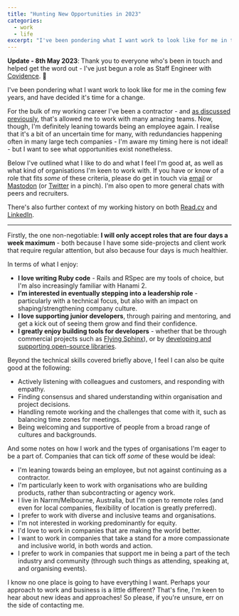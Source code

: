 ```yaml
---
title: "Hunting New Opportunities in 2023"
categories:
  - work
  - life
excerpt: "I've been pondering what I want work to look like for me in the coming few years, and have decided it's time for a change. After primarily being a contractor for the past 15 years, I'm leaning towards being an employee again."
---
```


**Update - 8th May 2023**: Thank you to everyone who's been in touch and helped get the word out - I've just begun a role as Staff Engineer with [Covidence](https://covidence.org). 🎉

I've been pondering what I want work to look like for me in the coming few years, and have decided it's time for a change.

For the bulk of my working career I've been a contractor - and [as discussed previously](/2019/04/26/hunting-new-opportunities.html), that's allowed me to work with many amazing teams. Now, though, I'm definitely leaning towards being an employee again. I realise that it's a bit of an uncertain time for many, with redundancies happening often in many large tech companies - I'm aware my timing here is not ideal! - but I want to see what opportunities exist nonetheless.

Below I've outlined what I like to do and what I feel I'm good at, as well as what kind of organisations I'm keen to work with. If you have or know of a role that fits _some_ of these criteria, please do get in touch via [email](mailto:pat@freelancing-gods.com) or [Mastodon](https://hachyderm.io/@pat) (or [Twitter](https://twitter.com/pat) in a pinch). I'm also open to more general chats with peers and recruiters.

There's also further context of my working history on both [Read.cv](https://read.cv/patallan) and [LinkedIn](https://www.linkedin.com/in/patallan/).

---

Firstly, the one non-negotiable: **I will only accept roles that are four days a week maximum** - both because I have some side-projects and client work that require regular attention, but also because four days is much healthier.

In terms of what I enjoy:

* **I love writing Ruby code** - Rails and RSpec are my tools of choice, but I'm also increasingly familiar with Hanami 2.
* **I’m interested in eventually stepping into a leadership role** - particularly with a technical focus, but also with an impact on shaping/strengthening company culture.
* **I love supporting junior developers**, through pairing and mentoring, and get a kick out of seeing them grow and find their confidence.
* **I greatly enjoy building tools for developers** - whether that be through commercial projects such as [Flying Sphinx](https://info.flying-sphinx.com)), or by [developing and supporting open-source libraries](https://github.com/pat).

Beyond the technical skills covered briefly above, I feel I can also be quite good at the following:

* Actively listening with colleagues and customers, and responding with empathy.
* Finding consensus and shared understanding within organisation and project decisions.
* Handling remote working and the challenges that come with it, such as balancing time zones for meetings.
* Being welcoming and supportive of people from a broad range of cultures and backgrounds.

And some notes on how I work and the types of organisations I'm eager to be a part of. Companies that can tick off _some_ of these would be ideal:

* I'm leaning towards being an employee, but not against continuing as a contractor.
* I'm particularly keen to work with organisations who are building products, rather than subcontracting or agency work.
* I live in Narrm/Melbourne, Australia, but I'm open to remote roles (and even for local companies, flexibility of location is greatly preferred).
* I prefer to work with diverse and inclusive teams and organisations.
* I'm not interested in working predominantly for equity.
* I'd love to work in companies that are making the world better.
* I want to work in companies that take a stand for a more compassionate and inclusive world, in both words and action.
* I prefer to work in companies that support me in being a part of the tech industry and community (through such things as attending, speaking at, and organising events).

I know no one place is going to have everything I want. Perhaps your approach to work and business is a little different? That's fine, I'm keen to hear about new ideas and approaches! So please, if you're unsure, err on the side of contacting me.
